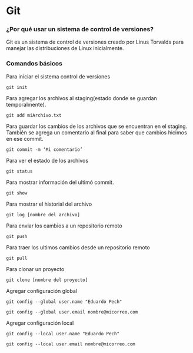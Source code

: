 # Git

### ¿Por qué usar un sistema de control de versiones?

Git es un sistema de control de versiones creado por Linus Torvalds para manejar las distribuciones de Linux inicialmente.

### Comandos básicos

Para iniciar el sistema control de versiones

`git init`

Para agregar los archivos al staging(estado donde se guardan temporalmente).

`git add miArchivo.txt`

Para guardar los cambios de los archivos que se encuentran en el staging. También se agrega un comentario al final para saber que cambios hicimos en ese commit.

`git commit -m ‘Mi comentario’`

Para ver el estado de los archivos

`git status`

Para mostrar información del ultimó commit.

`git show`

Para mostrar el historial del archivo

`git log [nombre del archivo]`

Para enviar los cambios a un repositorio remoto

`git push`

Para traer los ultimos cambios desde un repositorio remoto

`git pull`

Para clonar un proyecto

`git clone [nombre del proyecto]`

Agregar configuración global

`git config --global user.name "Eduardo Pech"`

`git config --global user.email nombre@micorreo.com`

Agregar configuración local

`git config --local user.name "Eduardo Pech"`

`git config --local user.email nombre@micorreo.com`

